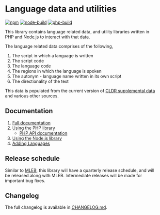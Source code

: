 # Language data and utilities

[![npm][npm]][npm-url]
[![node-build][node-build]][node-build-url]
[![php-build][php-build]][php-build-url]

This library contains language related data, and utility libraries written in PHP and Node.js to
interact with that data.

The language related data comprises of the following,

1. The script in which a language is written
2. The script code
3. The language code
4. The regions in which the language is spoken
5. The autonym - language name written in its own script
6. The directionality of the text

This data is populated from the current version of
[CLDR supplemental data](http://unicode.org/repos/cldr/trunk/common/supplemental/supplementalData.xml)
and various other sources.

## Documentation

1. [Full documentation](https://language-data.readthedocs.io/en/latest/index.html)
2. [Using the PHP library](https://language-data.readthedocs.io/en/latest/index.html#using-the-php-library)
   * [PHP API documentation](https://language-data.readthedocs.io/en/latest/api/languageutil.html)
3. [Using the Node.js library](https://language-data.readthedocs.io/en/latest/index.html#using-the-node-js-library)
4. [Adding Languages](https://language-data.readthedocs.io/en/latest/user/adding_new_language.html)

[npm]: https://img.shields.io/npm/v/@wikimedia/language-data.svg
[npm-url]: https://npmjs.com/package/@wikimedia/language-data
[node-build]: https://github.com/wikimedia/language-data/workflows/Node.js%20build/badge.svg
[node-build-url]: https://github.com/wikimedia/language-data/actions?query=workflow%3A%22Node.js+build%22
[php-build]: https://github.com/wikimedia/language-data/workflows/PHP%20build/badge.svg
[php-build-url]: https://github.com/wikimedia/language-data/actions?query=workflow%3A%22PHP+build%22

## Release schedule
Similar to [MLEB](https://www.mediawiki.org/wiki/MediaWiki_Language_Extension_Bundle), this library
will have a quarterly release schedule, and will be released along with MLEB. Intermediate releases
will be made for important bug fixes.

## Changelog
The full changelog is available in [CHANGELOG.md](https://github.com/wikimedia/language-data/blob/master/CHANGELOG.md).
